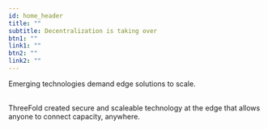 ```yaml
---
id: home_header
title: ""
subtitle: Decentralization is taking over
btn1: ""
link1: ""
btn2: ""
link2: ""
---
```


Emerging technologies demand edge solutions to scale.

<br />
ThreeFold created secure and scaleable technology at the edge that allows anyone to connect capacity, anywhere.
